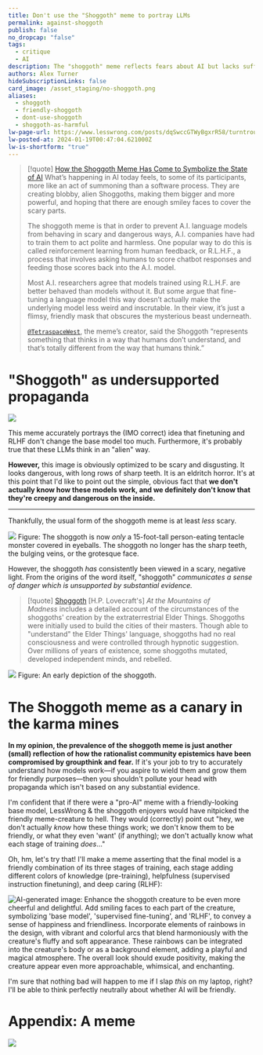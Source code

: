 ```yaml
---
title: Don't use the "Shoggoth" meme to portray LLMs
permalink: against-shoggoth
publish: false
no_dropcap: "false"
tags:
  - critique
  - AI
description: The "shoggoth" meme reflects fears about AI but lacks sufficient scientific basis. The meme misleads people to think AI is scarier than we know it to be.
authors: Alex Turner
hideSubscriptionLinks: false
card_image: /asset_staging/no-shoggoth.png
aliases:
  - shoggoth
  - friendly-shoggoth
  - dont-use-shoggoth
  - shoggoth-as-harmful
lw-page-url: https://www.lesswrong.com/posts/dqSwccGTWyBgxrR58/turntrout-s-shortform-feed?commentId=XHktatQRYpsfritrA
lw-posted-at: 2024-01-19T00:47:04.621000Z
lw-is-shortform: "true"
---
```

> [!quote] [How the Shoggoth Meme Has Come to Symbolize the State of AI](https://www.nytimes.com/2023/05/30/technology/shoggoth-meme-ai.html)
> What’s happening in AI today feels, to some of its participants, more like an act of summoning than a software process. They are creating blobby, alien Shoggoths, making them bigger and more powerful, and hoping that there are enough smiley faces to cover the scary parts.
>  
>  The shoggoth meme is that in order to prevent A.I. language models from behaving in scary and dangerous ways, A.I. companies have had to train them to act polite and harmless. One popular way to do this is called reinforcement learning from human feedback, or R.L.H.F., a process that involves asking humans to score chatbot responses and feeding those scores back into the A.I. model.
>  
>  Most A.I. researchers agree that models trained using R.L.H.F. are better behaved than models without it. But some argue that fine-tuning a language model this way doesn’t actually make the underlying model less weird and inscrutable. In their view, it’s just a flimsy, friendly mask that obscures the mysterious beast underneath.
>  
>  [`@TetraspaceWest`](https://twitter.com/TetraspaceWest), the meme’s creator, said the Shoggoth “represents something that thinks in a way that humans don’t understand, and that’s totally different from the way that humans think.”

# "Shoggoth" as undersupported propaganda

![](scary-shoggoth.png)

This meme accurately portrays the (IMO correct) idea that finetuning and RLHF don't change the base model too much. Furthermore, it's probably true that these LLMs think in an "alien" way.

**However,** this image is obviously optimized to be scary and disgusting. It looks dangerous, with long rows of sharp teeth. It is an eldritch horror. It's at this point that I'd like to point out the simple, obvious fact that **we don't actually know how these models work, and we definitely don't know that they're creepy and dangerous on the inside.**

---

Thankfully, the usual form of the shoggoth meme is at least _less_ scary.

![](regular-shoggoth.png)
Figure: The shoggoth is now _only_ a 15-foot-tall person-eating tentacle monster covered in eyeballs. The shoggoth no longer has the sharp teeth, the bulging veins, or the grotesque face.

However, the shoggoth _has_ consistently been viewed in a scary, negative light. From the origins of the word itself, "shoggoth" _communicates a sense of danger which is unsupported by substantial evidence._

> [!quote] [Shoggoth](https://en.m.wikipedia.org/wiki/Shoggoth)
> \[H.P. Lovecraft's\] _At the Mountains of Madness_ includes a detailed account of the circumstances of the shoggoths' creation by the extraterrestrial Elder Things. Shoggoths were initially used to build the cities of their masters. Though able to "understand" the Elder Things' language, shoggoths had no real consciousness and were controlled through hypnotic suggestion. Over millions of years of existence, some shoggoths mutated, developed independent minds, and rebelled.

![](mountains-of-madness.png)
Figure: An early depiction of the shoggoth.

# The Shoggoth meme as a canary in the karma mines

**In my opinion, the prevalence of the shoggoth meme is just another (small) reflection of how the rationalist community epistemics have been compromised by groupthink and fear.** If it's your job to try to accurately understand how models work—if you aspire to wield them and grow them for friendly purposes—then you shouldn't pollute your head with propaganda which isn't based on any substantial evidence.

I'm confident that if there were a "pro-AI" meme with a friendly-looking base model, LessWrong & the shoggoth enjoyers would have nitpicked the friendly meme-creature to hell. They would (correctly) point out "hey, we don't actually _know_ how these things work; we don't know them to be friendly, or what they even 'want' (if anything); we don't actually know what each stage of training _does_..."

Oh, hm, let's try that! I'll make a meme asserting that the final model is a friendly combination of its three stages of training, each stage adding different colors of knowledge (pre-training), helpfulness (supervised instruction finetuning), and deep caring (RLHF):

![AI-generated image: Enhance the shoggoth creature to be even more cheerful and delightful. Add smiling faces to each part of the creature, symbolizing 'base model', 'supervised fine-tuning', and 'RLHF', to convey a sense of happiness and friendliness. Incorporate elements of rainbows in the design, with vibrant and colorful arcs that blend harmoniously with the creature's fluffy and soft appearance. These rainbows can be integrated into the creature's body or as a background element, adding a playful and magical atmosphere. The overall look should exude positivity, making the creature appear even more approachable, whimsical, and enchanting.](friendly-shoggoth.png)

I'm sure that nothing bad will happen to me if I slap _this_ on my laptop, right? I'll be able to think perfectly neutrally about whether AI will be friendly.

# Appendix: A meme

![](isolated-rigor-shoggoth-calm.png)
